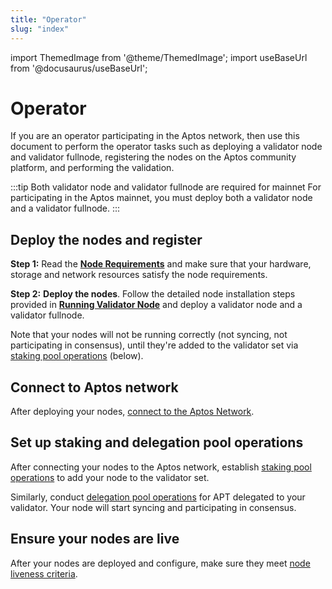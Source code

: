 ```yaml
---
title: "Operator"
slug: "index"
---
```


import ThemedImage from '@theme/ThemedImage';
import useBaseUrl from '@docusaurus/useBaseUrl';

# Operator

If you are an operator participating in the Aptos network, then use this document to perform the operator tasks such as deploying a validator node and validator fullnode, registering the nodes on the Aptos community platform, and performing the validation. 

:::tip Both validator node and validator fullnode are required for mainnet
For participating in the Aptos mainnet, you must deploy both a validator node and a validator fullnode. 
:::

## Deploy the nodes and register

**Step 1:** Read the [**Node Requirements**](./node-requirements.md) and make sure that your hardware, storage and network resources satisfy the node requirements.

**Step 2:** **Deploy the nodes**. Follow the detailed node installation steps provided in [**Running Validator Node**](running-validator-node/index.md) and deploy a validator node and a validator fullnode.

Note that your nodes will not be running correctly (not syncing, not participating in consensus), until they're added to the validator set via [staking pool operations](./shutting-down-nodes.md) (below).

## Connect to Aptos network

After deploying your nodes, [connect to the Aptos Network](./connect-to-aptos-network.md).

## Set up staking and delegation pool operations

After connecting your nodes to the Aptos network, establish [staking pool operations](./staking-pool-operations.md) to add your node to the validator set. 

Similarly, conduct [delegation pool operations](./delegation-pool-operations.md) for APT delegated to your validator. Your node will start syncing and participating in consensus.

## Ensure your nodes are live

After your nodes are deployed and configure, make sure they meet [node liveness criteria](./node-liveness-criteria.md).
